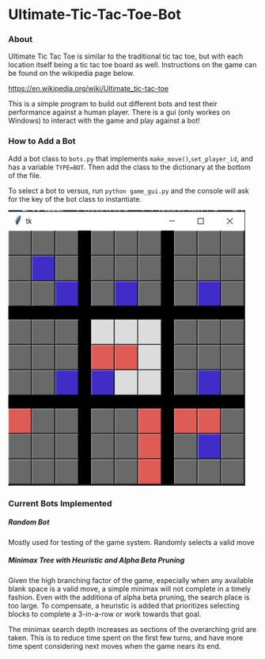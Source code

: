 # Ultimate-Tic-Tac-Toe-Bot

### About
Ultimate Tic Tac Toe is similar to the traditional tic tac toe, but with each location itself being a tic tac toe board as well.  Instructions on the game can be found on the wikipedia page below.

https://en.wikipedia.org/wiki/Ultimate_tic-tac-toe

This is a simple program to build out different bots and test their performance against a human player.  There is a gui (only workes on Windows) to interact with the game and play against a bot!

### How to Add a Bot
Add a bot class to `bots.py` that implements `make_move()`,`set_player_id`, and has a variable `TYPE=BOT`.  Then add the class to the dictionary at the bottom of the file.  

To select a bot to versus, run `python game_gui.py` and the console will ask for the key of the bot class to instantiate.

![Screenshot](screenshot_1.PNG)

### Current Bots Implemented

##### Random Bot
Mostly used for testing of the game system.  Randomly selects a valid move
##### Minimax Tree with Heuristic and Alpha Beta Pruning
Given the high branching factor of the game, especially when any available blank space is a valid move, a simple minimax will not complete in a timely fashion.  Even with the additiona of alpha beta pruning, the search place is too large.  To compensate, a heuristic is added that prioritizes selecting blocks to complete a 3-in-a-row or work towards that goal.

The minimax search depth increases as sections of the overarching grid are taken.  This is to reduce time spent on the first few turns, and have more time spent considering next moves when the game nears its end.

